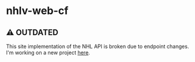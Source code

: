 # nhlv-web-cf
## ⚠️ OUTDATED
This site implementation of the NHL API is broken due to endpoint changes. I'm working on a new project [here](https://github.com/ryand56/nhle-api).
